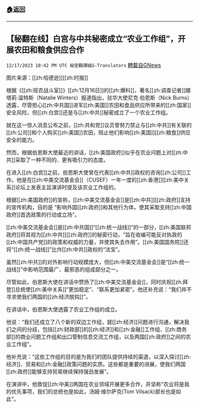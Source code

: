 ###  [:house:返回](README.md)
---


## 【秘翻在线】白宫与中共秘密成立“农业工作组”，开展农田和粮食供应合作
`12/17/2023 10:42 PM UTC 秘密翻譯組G-Translators` [轉載自GNews](https://gnews.org/articles/2121772)

图片来源：[[zh:哈德逊]][[zh:时报]]

根据《[[zh:班农战斗室]]》[[zh:12月16日]]的[[zh:爆料]]，著名[[zh:调查记者]]娜塔莉·温特斯（Natalie Winters）报道指出，驻华大使尼克·伯恩斯（Nick Burns）透露，尽管担心[[zh:中共国]]进军[[zh:美国]]农田和食品供应所带来的[[zh:国家]]安全风险，但[[zh:白宫]]还是与[[zh:中共]]秘密成立了一个农业工作组。

就在这一惊人消息公布之前，[[zh:共和党]]议员曾努力禁止与[[zh:中共]]有关联的[[zh:公司]]和个人购买[[zh:美国]]农田，阻止他们影响[[zh:美国]][[zh:粮食]]供应安全的能力。

然而，根据伯恩斯大使最近的讲话，[[zh:美国政府]]似乎在农业问题上对[[zh:中共]]采取了一种不同的、更有吸引力的态度。

在进入[[zh:白宫]]之前，伯恩斯大使曾在代表[[zh:中共]]政权的咨询[[zh:公司]]工作。他是在[[zh:中美交流基金会]]（CUSEF）一年一度的[[zh:香港]][[zh:美中关系]]论坛上发表主旨演讲时提及该农业工作组的。

根据[[zh:美国政府]]的宣称，[[zh:中美交流基金会]]是[[zh:中共]][[zh:政府]]支持的宣传机构，目的是 “影响外国[[zh:政府]]和其他行为体，使其采取支持[[zh:中国政府]]首选政策的行动或立场”。

[[zh:中美交流基金会]]是[[zh:中共国]]“[[zh:统一战线]]”的一部分，[[zh:美国联邦政府]]将其视为[[zh:中共]][[zh:政府]]的秘密行动，“旨在收编可能反对执政的[[zh:中国共产党]]的政策和权威的力量，并使其失去作用”。[[zh:美国国务院]]还将“[[zh:统一战线]]”比作[[zh:中共]]政权的“法宝”。

虽然[[zh:中共]]的对外影响行动规模庞大，但[[zh:中美交流基金会]]是“[[zh:统一战线]]”中影响范围最广、最邪恶的组成部分之一。

尽管如此，伯恩斯大使在讲话中赞扬了[[zh:中美交流基金会]]，同时庆祝[[zh:拜登]]总统使[[zh:美中关系]]“更加稳定”、“联系更加紧密”。他还补充说：“我们并不寻求使我们两国的[[zh:经济脱钩]]”。

在讲话中，伯恩斯大使透露了农业工作组的成立。

他说：“我们还成立了八个新的双边工作组，就[[zh:经济]]问题进行沟通，解决我们之间的分歧，包括[[zh:财政部]]的[[zh:经济]]和[[zh:金融]]工作组、[[zh:商务部]]的商业问题工作组和出口管制信息交流工作组，以及两国[[zh:政府]]之间的农业工作组”。

他补充说：“这些工作组的目的是为我们的团队提供持续的渠道，以深入探讨[[zh:经济]]、贸易和[[zh:金融]]政策问题的实质。这些都是重要的进展，使我们两国[[zh:政府]]能够支持贸易继续保持强劲发展”。

在演讲中，他敦促[[zh:中美]]两国在农业领域开展更多合作，并坚称“农业将是我的优先事项，我们的总统也是如此，汤姆·维尔萨克(Tom Vilsack)部长也是如此”。

